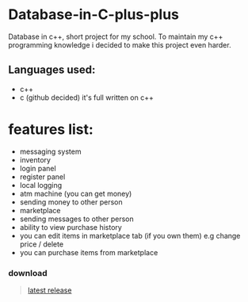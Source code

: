 # Database-in-C-plus-plus
Database in c++, short project for my school. To maintain my c++ programming knowledge i decided to make this project even harder.

## Languages used:
* c++
* c (github decided) it's full written on c++

# features list:
* messaging system
* inventory
* login panel
* register panel
* local logging
* atm machine (you can get money)
* sending money to other person
* marketplace 
* sending messages to other person
* ability to view purchase history
* you can edit items in marketplace tab (if you own them) e.g change price / delete
* you can purchase items from marketplace 

### download
> [latest release](https://github.com/d4niell/Database-in-C-plus-plus/releases/tag/v1.1.3)
